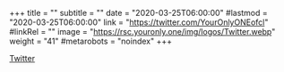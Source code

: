 +++
title = ""
subtitle = ""
date = "2020-03-25T06:00:00"
#lastmod = "2020-03-25T06:00:00"
link = "https://twitter.com/YourOnlyONEofcl"
#linkRel = ""
image = "https://rsc.youronly.one/img/logos/Twitter.webp"
weight = "41"
#metarobots = "noindex"
+++

<a href="https://twitter.com/YourOnlyONEofcl" rel="me noopener external nofollow" referrerpolicy="strict-origin-when-cross-origin">Twitter</a>
